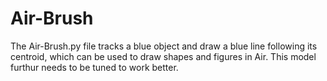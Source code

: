 # Air-Brush
The Air-Brush.py file tracks a blue object and draw a blue line following its centroid, which can be used to draw shapes and figures in Air. This model furthur needs to be tuned to work better.
